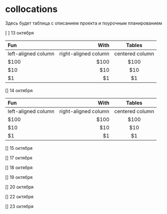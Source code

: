 # collocations

Здесь будет таблица с описанием проекта и поурочным планированием

[ ] 13 октября

| Fun                  | With                 | Tables          |
| :------------------- | -------------------: |:---------------:|
| left-aligned column  | right-aligned column | centered column |
| $100                 | $100                 | $100            |
| $10                  | $10                  | $10             |
| $1                   | $1                   | $1              |

[] 14 октября

| Fun                  | With                 | Tables          |
| :------------------- | -------------------: |:---------------:|
| left-aligned column  | right-aligned column | centered column |
| $100                 | $100                 | $100            |
| $10                  | $10                  | $10             |
| $1                   | $1                   | $1              |

[] 15 октября

[] 17 октября

[] 18 октября

[] 19 октября

[] 20 октября

[] 22 октября

[] 23 октября


